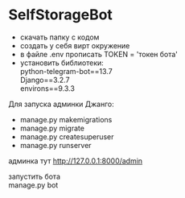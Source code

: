# SelfStorageBot

 - скачать папку с кодом
 - создать у себя вирт окружение
 - в файле .env прописать TOKEN = 'токен бота'
 - установить библиотеки:   
python-telegram-bot==13.7   
Django==3.2.7   
environs==9.3.3   
 

Для запуска админки Джанго:
 - manage.py makemigrations
 - manage.py migrate
 - manage.py createsuperuser
 - manage.py runserver
 
админка тут http://127.0.0.1:8000/admin

запустить бота   
manage.py bot
